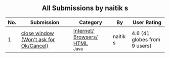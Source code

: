 ﻿<div align="center">

## All Submissions by naitik s

</div>

No.  | Submission | Category | By   | User Rating
---- | ---------- | -------- | ---- | -----------
1 | [close window \(Won't ask for Ok/Cancel\)<br />](https://github.com/Planet-Source-Code/naitik-s-close-window-won-t-ask-for-ok-cancel__2-3899) | [Internet/ Browsers/ HTML<br /><sup>Java</sup>](../ByCategory/internet-browsers-html__2-68.md) | naitik s | 4.6 (41 globes from 9 users)

